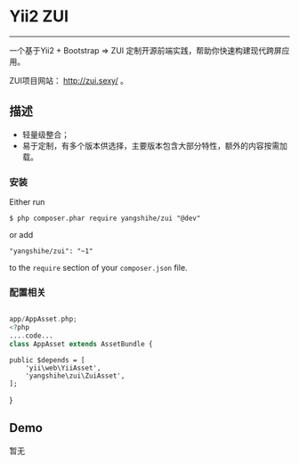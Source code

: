 # Yii2 ZUI #

----------

一个基于Yii2 + Bootstrap => ZUI 定制开源前端实践，帮助你快速构建现代跨屏应用。

ZUI项目网站： http://zui.sexy/ 。

## 描述 ##

- 轻量级整合；
- 易于定制，有多个版本供选择，主要版本包含大部分特性，额外的内容按需加载。

### 安装
Either run

```
$ php composer.phar require yangshihe/zui "@dev"
```

or add

```
"yangshihe/zui": "~1"
```

to the ```require``` section of your `composer.json` file.


### 配置相关
```php

app/AppAsset.php;
<?php
....code...
class AppAsset extends AssetBundle {

```

    public $depends = [
		'yii\web\YiiAsset',
		'yangshihe\zui\ZuiAsset',
	];
}

## Demo
暂无
